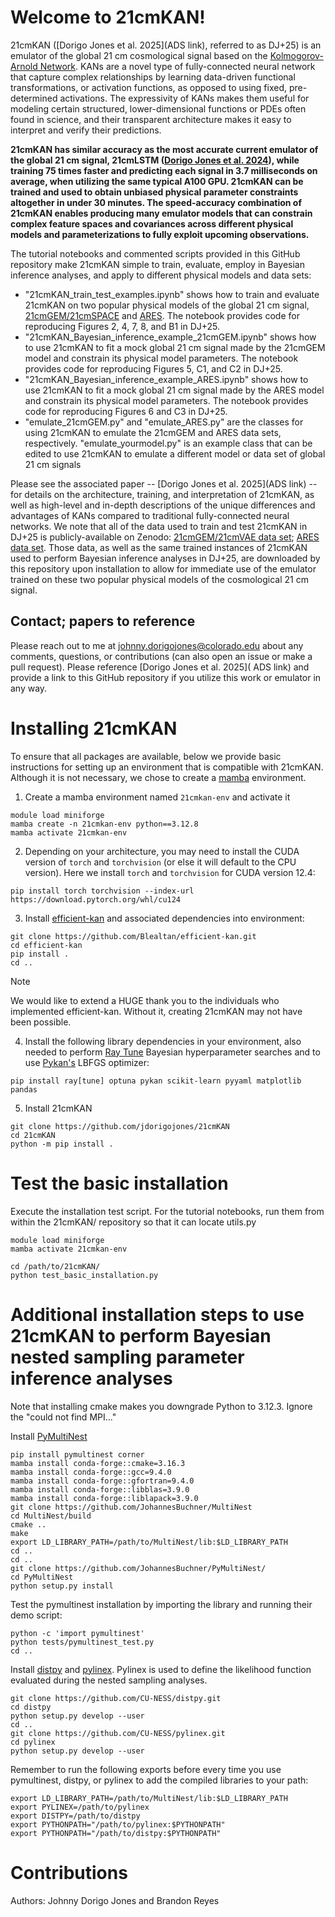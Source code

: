 # Welcome to 21cmKAN! 

21cmKAN ([Dorigo Jones et al. 2025](ADS link), referred to as DJ+25) is an emulator of the global 21 cm cosmological signal based on the [Kolmogorov-Arnold Network](https://ui.adsabs.harvard.edu/abs/2024arXiv240419756L/abstract). KANs are a novel type of fully-connected neural network that capture complex relationships by learning data-driven functional transformations, or activation functions, as opposed to using fixed, pre-determined activations. The expressivity of KANs makes them useful for modeling certain structured, lower-dimensional functions or PDEs often found in science, and their transparent architecture makes it easy to interpret and verify their predictions.

**21cmKAN has similar accuracy as the most accurate current emulator of the global 21 cm signal, 21cmLSTM ([Dorigo Jones et al. 2024](https://ui.adsabs.harvard.edu/abs/2024ApJ...977...19D/abstract)), while training 75 times faster and predicting each signal in 3.7 milliseconds on average, when utilizing the same typical A100 GPU. 21cmKAN can be trained and used to obtain unbiased physical parameter constraints altogether in under 30 minutes. The speed-accuracy combination of 21cmKAN enables producing many emulator models that can constrain complex feature spaces and covariances across different physical models and parameterizations to fully exploit upcoming observations.**

The tutorial notebooks and commented scripts provided in this GitHub repository make 21cmKAN simple to train, evaluate, employ in Bayesian inference analyses, and apply to different physical models and data sets:
- "21cmKAN_train_test_examples.ipynb" shows how to train and evaluate 21cmKAN on two popular physical models of the global 21 cm signal, [21cmGEM/21cmSPACE](https://ui.adsabs.harvard.edu/abs/2020MNRAS.495.4845C/abstract) and [ARES](https://github.com/mirochaj/ares). The notebook provides code for reproducing Figures 2, 4, 7, 8, and B1 in DJ+25.
- "21cmKAN_Bayesian_inference_example_21cmGEM.ipynb" shows how to use 21cmKAN to fit a mock global 21 cm signal made by the 21cmGEM model and constrain its physical model parameters. The notebook provides code for reproducing Figures 5, C1, and C2 in DJ+25.
- "21cmKAN_Bayesian_inference_example_ARES.ipynb" shows how to use 21cmKAN to fit a mock global 21 cm signal made by the ARES model and constrain its physical model parameters. The notebook provides code for reproducing Figures 6 and C3 in DJ+25.
- "emulate_21cmGEM.py" and "emulate_ARES.py" are the classes for using 21cmKAN to emulate the 21cmGEM and ARES data sets, respectively. "emulate_yourmodel.py" is an example class that can be edited to use 21cmKAN to emulate a different model or data set of global 21 cm signals
  
Please see the associated paper -- [Dorigo Jones et al. 2025](ADS link) -- for details on the architecture, training, and interpretation of 21cmKAN, as well as high-level and in-depth descriptions of the unique differences and advantages of KANs compared to traditional fully-connected neural networks. We note that all of the data used to train and test 21cmKAN in DJ+25 is publicly-available on Zenodo: [21cmGEM/21cmVAE data set](https://zenodo.org/records/5084114); [ARES data set](https://zenodo.org/records/13840725). Those data, as well as the same trained instances of 21cmKAN used to perform Bayesian inference analyses in DJ+25, are downloaded by this repository upon installation to allow for immediate use of the emulator trained on these two popular physical models of the cosmological 21 cm signal.

## Contact; papers to reference
Please reach out to me at johnny.dorigojones@colorado.edu about any comments, questions, or contributions (can also open an issue or make a pull request). Please reference [Dorigo Jones et al. 2025](
ADS link) and provide a link to this GitHub repository if you utilize this work or emulator in any way.

# Installing 21cmKAN

To ensure that all packages are available, below we provide basic instructions
for setting up an environment that is compatible with 21cmKAN. Although it is not 
necessary, we chose to create a [mamba](https://mamba.readthedocs.io/en/latest/user_guide/mamba.html) environment. 

1. Create a mamba environment named `21cmkan-env` and activate it
```
module load miniforge
mamba create -n 21cmkan-env python==3.12.8
mamba activate 21cmkan-env
```
2. Depending on your architecture, you may need to install the CUDA version of `torch` and `torchvision` (or else it will default to the CPU version). Here we install `torch` and `torchvision` for CUDA version 12.4:
```
pip install torch torchvision --index-url https://download.pytorch.org/whl/cu124
```

3. Install [efficient-kan](https://github.com/Blealtan/efficient-kan) and associated dependencies into environment:
```
git clone https://github.com/Blealtan/efficient-kan.git
cd efficient-kan
pip install .
cd ..
```
> [!NOTE]
> We would like to extend a HUGE thank you to the individuals who implemented efficient-kan. Without it, creating 21cmKAN may not have been possible.

4. Install the following library dependencies in your environment, also needed to perform [Ray Tune](https://docs.ray.io/en/latest/ray-overview/installation.html) Bayesian hyperparameter searches and to use [Pykan's](https://github.com/KindXiaoming/pykan) LBFGS optimizer:
```
pip install ray[tune] optuna pykan scikit-learn pyyaml matplotlib pandas 
```

5. Install 21cmKAN
```
git clone https://github.com/jdorigojones/21cmKAN
cd 21cmKAN
python -m pip install .
```

# Test the basic installation

Execute the installation test script. For the tutorial notebooks, run them from within the 21cmKAN/ repository so that it can locate utils.py
```
module load miniforge
mamba activate 21cmkan-env

cd /path/to/21cmKAN/
python test_basic_installation.py
```

# Additional installation steps to use 21cmKAN to perform Bayesian nested sampling parameter inference analyses

Note that installing cmake makes you downgrade Python to 3.12.3. Ignore the "could not find MPI..."

Install [PyMultiNest](https://johannesbuchner.github.io/PyMultiNest/install.html)
```
pip install pymultinest corner
mamba install conda-forge::cmake=3.16.3
mamba install conda-forge::gcc=9.4.0
mamba install conda-forge::gfortran=9.4.0
mamba install conda-forge::libblas=3.9.0
mamba install conda-forge::liblapack=3.9.0
git clone https://github.com/JohannesBuchner/MultiNest
cd MultiNest/build
cmake ..
make
export LD_LIBRARY_PATH=/path/to/MultiNest/lib:$LD_LIBRARY_PATH
cd ..
cd ..
git clone https://github.com/JohannesBuchner/PyMultiNest/
cd PyMultiNest
python setup.py install
```
Test the pymultinest installation by importing the library and running their demo script:
```
python -c 'import pymultinest'
python tests/pymultinest_test.py
cd ..
```

Install [distpy](https://github.com/CU-NESS/distpy) and [pylinex](https://github.com/CU-NESS/pylinex/tree/master). Pylinex is used to define the likelihood function evaluated during the nested sampling analyses.
```
git clone https://github.com/CU-NESS/distpy.git
cd distpy
python setup.py develop --user
cd ..
git clone https://github.com/CU-NESS/pylinex.git
cd pylinex
python setup.py develop --user
```

Remember to run the following exports before every time you use pymultinest, distpy, or pylinex to add the compiled libraries to your path:
```
export LD_LIBRARY_PATH=/path/to/MultiNest/lib:$LD_LIBRARY_PATH
export PYLINEX=/path/to/pylinex
export DISTPY=/path/to/distpy
export PYTHONPATH="/path/to/pylinex:$PYTHONPATH"
export PYTHONPATH="/path/to/distpy:$PYTHONPATH"
```

# Contributions
Authors: Johnny Dorigo Jones and Brandon Reyes
